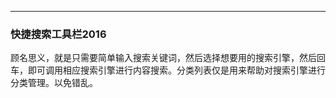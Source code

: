 ---

### 快捷搜索工具栏2016



顾名思义，就是只需要简单输入搜索关键词，然后选择想要用的搜索引擎，然后回车，即可调用相应搜索引擎进行内容搜索。分类列表仅是用来帮助对搜索引擎进行分类管理。以免错乱。
